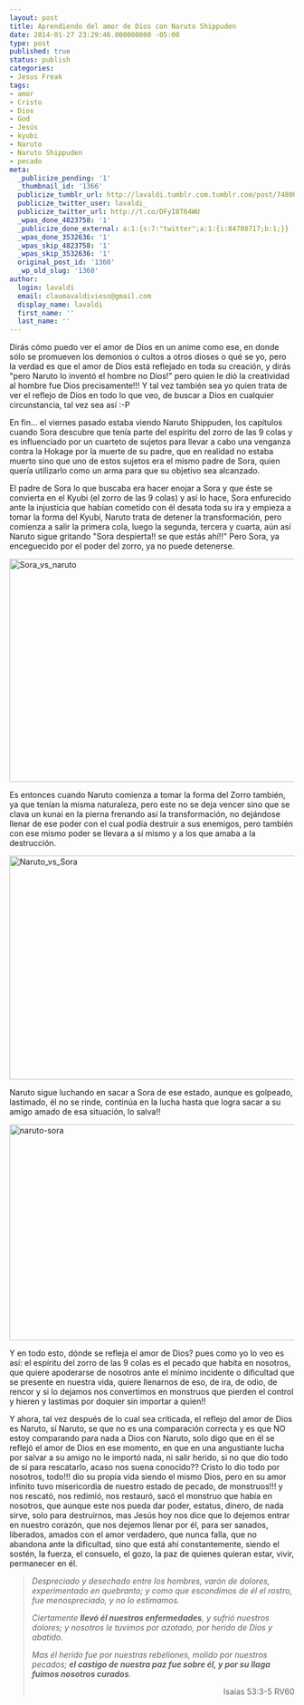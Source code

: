 ```yaml
---
layout: post
title: Aprendiendo del amor de Dios con Naruto Shippuden
date: 2014-01-27 23:29:46.000000000 -05:00
type: post
published: true
status: publish
categories:
- Jesus Freak
tags:
- amor
- Cristo
- Dios
- God
- Jesús
- kyubi
- Naruto
- Naruto Shippuden
- pecado
meta:
  _publicize_pending: '1'
  _thumbnail_id: '1366'
  publicize_tumblr_url: http://lavaldi.tumblr.com.tumblr.com/post/74800994374
  publicize_twitter_user: lavaldi_
  publicize_twitter_url: http://t.co/DFyI8T64WU
  _wpas_done_4823758: '1'
  _publicize_done_external: a:1:{s:7:"twitter";a:1:{i:84708717;b:1;}}
  _wpas_done_3532636: '1'
  _wpas_skip_4823758: '1'
  _wpas_skip_3532636: '1'
  original_post_id: '1360'
  _wp_old_slug: '1360'
author:
  login: lavaldi
  email: claumavaldivieso@gmail.com
  display_name: lavaldi
  first_name: ''
  last_name: ''
---
```

<p>Dirás cómo puedo ver el amor de Dios en un anime como ese, en donde sólo se promueven los demonios o cultos a otros dioses o qué se yo, pero la verdad es que el amor de Dios está reflejado en toda su creación, y dirás "pero Naruto lo inventó el hombre no Dios!" pero quien le dió la creatividad al hombre fue Dios precisamente!!! Y tal vez también sea yo quien trata de ver el reflejo de Dios en todo lo que veo, de buscar a Dios en cualquier circunstancia, tal vez sea así :-P</p>
<p>En fin... el viernes pasado estaba viendo Naruto Shippuden, los capítulos cuando Sora descubre que tenía parte del espíritu del zorro de las 9 colas y es influenciado por un cuarteto de sujetos para llevar a cabo una venganza contra la Hokage por la muerte de su padre, que en realidad no estaba muerto sino que uno de estos sujetos era el mismo padre de Sora, quien quería utilizarlo como un arma para que su objetivo sea alcanzado.<!--more--></p>
<p>El padre de Sora lo que buscaba era hacer enojar a Sora y que éste se convierta en el Kyubi (el zorro de las 9 colas) y así lo hace, Sora enfurecido ante la injusticia que habían cometido con él desata toda su ira y empieza a tomar la forma del Kyubi, Naruto trata de detener la transformación, pero comienza a salir la primera cola, luego la segunda, tercera y cuarta, aún así Naruto sigue gritando "Sora despierta!! se que estás ahí!!" Pero Sora, ya enceguecido por el poder del zorro, ya no puede detenerse.</p>
<p><img class="aligncenter size-full wp-image-1361" alt="Sora_vs_naruto" src="{{ site.baseurl }}/assets/sora_vs_naruto.jpg" width="700" height="394" /></p>
<p>Es entonces cuando Naruto comienza a tomar la forma del Zorro también, ya que tenían la misma naturaleza, pero este no se deja vencer sino que se clava un kunai en la pierna frenando así la transformación, no dejándose llenar de ese poder con el cual podía destruir a sus enemigos, pero también con ese mismo poder se llevara a sí mismo y a los que amaba a la destrucción.</p>
<p><a href="http://lavaldic.files.wordpress.com/2014/01/naruto_vs_sora.jpg"><img class="aligncenter size-full wp-image-1362" alt="Naruto_vs_Sora" src="{{ site.baseurl }}/assets/naruto_vs_sora.jpg" width="700" height="395" /></a></p>
<p>Naruto sigue luchando en sacar a Sora de ese estado, aunque es golpeado, lastimado, él no se rinde, continúa en la lucha hasta que logra sacar a su amigo amado de esa situación, lo salva!!</p>
<p><img class="aligncenter size-full wp-image-1363" alt="naruto-sora" src="{{ site.baseurl }}/assets/naruto-sora.jpg" width="700" height="381" /></p>
<p>Y en todo esto, dónde se refleja el amor de Dios? pues como yo lo veo es así: el espíritu del zorro de las 9 colas es el pecado que habita en nosotros, que quiere apoderarse de nosotros ante el mínimo incidente o dificultad que se presente en nuestra vida, quiere llenarnos de eso, de ira, de odio, de rencor y si lo dejamos nos convertimos en monstruos que pierden el control y hieren y lastimas por doquier sin importar a quien!!</p>
<p>Y ahora, tal vez después de lo cual sea criticada, el reflejo del amor de Dios es Naruto, sí Naruto, se que no es una comparación correcta y es que NO estoy comparando para nada a Dios con Naruto, solo digo que en él se reflejó el amor de Dios en ese momento, en que en una angustiante lucha por salvar a su amigo no le importó nada, ni salir herido, si no que dio todo de sí para rescatarlo, acaso nos suena conocido?? Cristo lo dio todo por nosotros, todo!!! dio su propia vida siendo el mismo Dios, pero en su amor infinito tuvo misericordia de nuestro estado de pecado, de monstruos!!! y nos rescató, nos redimió, nos restauró, sacó el monstruo que había en nosotros, que aunque este nos pueda dar poder, estatus, dinero, de nada sirve, solo para destruirnos, mas Jesús hoy nos dice que lo dejemos entrar en nuestro corazón, que nos dejemos llenar por él, para ser sanados, liberados, amados con el amor verdadero, que nunca falla, que no abandona ante la dificultad, sino que está ahí constantemente, siendo el sostén, la fuerza, el consuelo, el gozo, la paz de quienes quieran estar, vivir, permanecer en él.</p>
<blockquote><p><em>Despreciado y desechado entre los hombres, varón de dolores, experimentado en quebranto; y como que escondimos de él el rostro, fue menospreciado, y no lo estimamos.</em></p>
<p><em>Ciertamente <strong>llevó él nuestras enfermedades</strong>, y sufrió nuestros dolores; y nosotros le tuvimos por azotado, por herido de Dios y abatido.</em></p>
<p><em>Mas él herido fue por nuestras rebeliones, molido por nuestros pecados; <strong>el castigo de nuestra paz fue sobre él, y por su llaga fuimos nosotros curados</strong>.</em></p>
<p style="text-align:right;">Isaías 53:3-5 RV60</p>
</blockquote>
